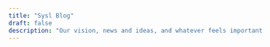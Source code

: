 ```yaml
---
title: "Sysl Blog"
draft: false
description: "Our vision, news and ideas, and whatever feels important."
---
```

